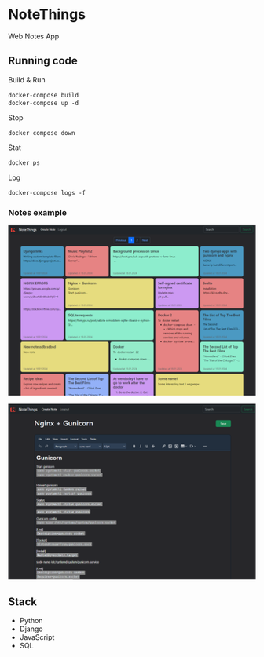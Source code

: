 # NoteThings

Web Notes App

## Running code

Build & Run
```
docker-compose build
docker-compose up -d
```

Stop
```
docker compose down
```

Stat
```
docker ps
```

Log
```
docker-compose logs -f
```

### Notes example
![desctop screenshot](https://github.com/SergeiVasilyev/Notethings/blob/main/docs/images/desctop_screenshot_2.png)

![desctop screenshot](https://github.com/SergeiVasilyev/Notethings/blob/main/docs/images/Note.png)


## Stack
- Python
- Django
- JavaScript
- SQL

